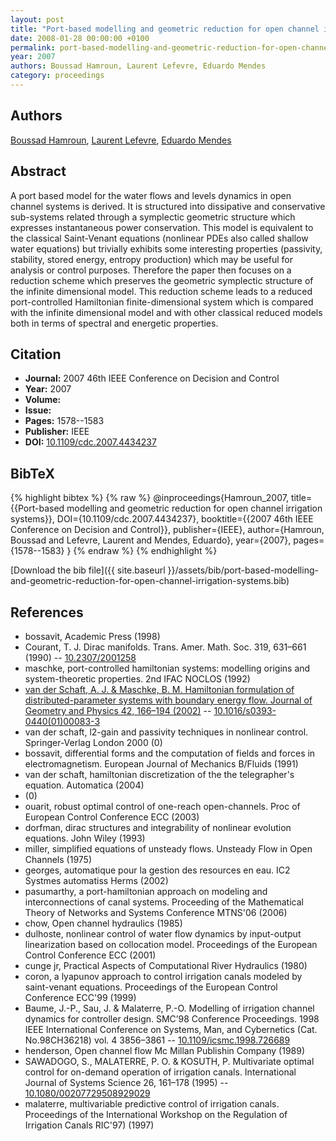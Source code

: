```yaml
---
layout: post
title: "Port-based modelling and geometric reduction for open channel irrigation systems"
date: 2008-01-28 00:00:00 +0100
permalink: port-based-modelling-and-geometric-reduction-for-open-channel-irrigation-systems
year: 2007
authors: Boussad Hamroun, Laurent Lefevre, Eduardo Mendes
category: proceedings
---
```

 
## Authors
[Boussad Hamroun](authors/boussad-hamroun), [Laurent Lefevre](authors/laurent-lefevre), [Eduardo Mendes](authors/eduardo-mendes)
 
## Abstract
A port based model for the water flows and levels dynamics in open channel systems is derived. It is structured into dissipative and conservative sub-systems related through a symplectic geometric structure which expresses instantaneous power conservation. This model is equivalent to the classical Saint-Venant equations (nonlinear PDEs also called shallow water equations) but trivially exhibits some interesting properties (passivity, stability, stored energy, entropy production) which may be useful for analysis or control purposes. Therefore the paper then focuses on a reduction scheme which preserves the geometric symplectic structure of the infinite dimensional model. This reduction scheme leads to a reduced port-controlled Hamiltonian finite-dimensional system which is compared with the infinite dimensional model and with other classical reduced models both in terms of spectral and energetic properties.
 
## Citation
- **Journal:** 2007 46th IEEE Conference on Decision and Control
- **Year:** 2007
- **Volume:** 
- **Issue:** 
- **Pages:** 1578--1583
- **Publisher:** IEEE
- **DOI:** [10.1109/cdc.2007.4434237](https://doi.org/10.1109/cdc.2007.4434237)
 
## BibTeX
{% highlight bibtex %}
{% raw %}
@inproceedings{Hamroun_2007,
  title={{Port-based modelling and geometric reduction for open channel irrigation systems}},
  DOI={10.1109/cdc.2007.4434237},
  booktitle={{2007 46th IEEE Conference on Decision and Control}},
  publisher={IEEE},
  author={Hamroun, Boussad and Lefevre, Laurent and Mendes, Eduardo},
  year={2007},
  pages={1578--1583}
}
{% endraw %}
{% endhighlight %}
 
[Download the bib file]({{ site.baseurl }}/assets/bib/port-based-modelling-and-geometric-reduction-for-open-channel-irrigation-systems.bib)
 
## References
- bossavit, Academic Press (1998)
- Courant, T. J. Dirac manifolds. Trans. Amer. Math. Soc. 319, 631–661 (1990) -- [10.2307/2001258](https://doi.org/10.2307/2001258)
- maschke, port-controlled hamiltonian systems: modelling origins and system-theoretic properties. 2nd IFAC NOCLOS (1992)
- [van der Schaft, A. J. & Maschke, B. M. Hamiltonian formulation of distributed-parameter systems with boundary energy flow. Journal of Geometry and Physics 42, 166–194 (2002)](hamiltonian-formulation-of-distributed-parameter-systems-with-boundary-energy-flow) -- [10.1016/s0393-0440(01)00083-3](https://doi.org/10.1016/s0393-0440(01)00083-3)
- van der schaft, l2-gain and passivity techniques in nonlinear control. Springer-Verlag London 2000 (0)
- bossavit, differential forms and the computation of fields and forces in electromagnetism. European Journal of Mechanics B/Fluids (1991)
- van der schaft, hamiltonian discretization of the the telegrapher's equation. Automatica (2004)
- (0)
- ouarit, robust optimal control of one-reach open-channels. Proc of European Control Conference ECC (2003)
- dorfman, dirac structures and integrability of nonlinear evolution equations. John Wiley (1993)
- miller, simplified equations of unsteady flows. Unsteady Flow in Open Channels (1975)
- georges, automatique pour la gestion des resources en eau. IC2 Systmes automatiss Herms (2002)
- pasumarthy, a port-hamiltonian approach on modeling and interconnections of canal systems. Proceeding of the Mathematical Theory of Networks and Systems Conference MTNS'06 (2006)
- chow, Open channel hydraulics (1985)
- dulhoste, nonlinear control of water flow dynamics by input-output linearization based on collocation model. Proceedings of the European Control Conference ECC (2001)
- cunge jr, Practical Aspects of Computational River Hydraulics (1980)
- coron, a lyapunov approach to control irrigation canals modeled by saint-venant equations. Proceedings of the European Control Conference ECC'99 (1999)
- Baume, J.-P., Sau, J. & Malaterre, P.-O. Modelling of irrigation channel dynamics for controller design. SMC’98 Conference Proceedings. 1998 IEEE International Conference on Systems, Man, and Cybernetics (Cat. No.98CH36218) vol. 4 3856–3861 -- [10.1109/icsmc.1998.726689](https://doi.org/10.1109/icsmc.1998.726689)
- henderson, Open channel flow Mc Millan Publishin Company (1989)
- SAWADOGO, S., MALATERRE, P. O. & KOSUTH, P. Multivariate optimal control for on-demand operation of irrigation canals. International Journal of Systems Science 26, 161–178 (1995) -- [10.1080/00207729508929029](https://doi.org/10.1080/00207729508929029)
- malaterre, multivariable predictive control of irrigation canals. Proceedings of the International Workshop on the Regulation of Irrigation Canals RIC'97) (1997)

